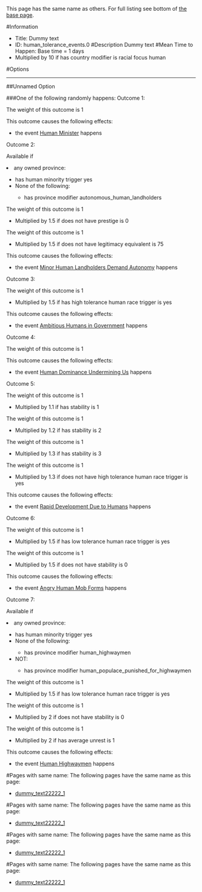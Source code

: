 This page has the same name as others. For full listing see bottom of [the base page](dummy.md).

#Information
 - Title: Dummy text
 - ID: human_tolerance_events.0
#Description
Dummy text
#Mean Time to Happen:
Base time = 1 days
 - Multiplied by 10 if has country modifier is racial focus human

#Options

___
##Unnamed Option

###One of the following randomly happens:
Outcome 1:

The weight of this outcome is 1

This outcome causes the following effects:<ul><li>the event [Human Minister](../events/human_minister.md) happens</li></ul>
Outcome 2:

Available if <li>any owned province:</li><ul><li>has human minority trigger yes</li><li>None of the following:</li><ul><li>has province modifier autonomous_human_landholders</li></ul></ul>

The weight of this outcome is 1 
 - Multiplied by 1.5 if does not have prestige is 0

The weight of this outcome is 1 
 - Multiplied by 1.5 if does not have legitimacy equivalent is 75

This outcome causes the following effects:<ul><li>the event [Minor Human Landholders Demand Autonomy](../events/minor_human_landholders_demand_autonomy.md) happens</li></ul>
Outcome 3:

The weight of this outcome is 1  
 - Multiplied by 1.5 if has high tolerance human race trigger is yes

This outcome causes the following effects:<ul><li>the event [Ambitious Humans in Government](../events/ambitious_humans_in_government.md) happens</li></ul>
Outcome 4:

The weight of this outcome is 1

This outcome causes the following effects:<ul><li>the event [Human Dominance Undermining Us](../events/human_dominance_undermining_us.md) happens</li></ul>
Outcome 5:

The weight of this outcome is 1    
 - Multiplied by 1.1 if has stability is 1

The weight of this outcome is 1    
 - Multiplied by 1.2 if has stability is 2

The weight of this outcome is 1    
 - Multiplied by 1.3 if has stability is 3

The weight of this outcome is 1    
 - Multiplied by 1.3 if does not have high tolerance human race trigger is yes

This outcome causes the following effects:<ul><li>the event [Rapid Development Due to Humans](../events/rapid_development_due_to_humans.md) happens</li></ul>
Outcome 6:

The weight of this outcome is 1     
 - Multiplied by 1.5 if has low tolerance human race trigger is yes

The weight of this outcome is 1     
 - Multiplied by 1.5 if does not have stability is 0

This outcome causes the following effects:<ul><li>the event [Angry Human Mob Forms](../events/angry_human_mob_forms.md) happens</li></ul>
Outcome 7:

Available if <li>any owned province:</li><ul><li>has human minority trigger yes</li><li>None of the following:</li><ul><li>has province modifier human_highwaymen</li></ul><li>NOT:</li><ul><li>has province modifier human_populace_punished_for_highwaymen</li></ul></ul>

The weight of this outcome is 1      
 - Multiplied by 1.5 if has low tolerance human race trigger is yes

The weight of this outcome is 1      
 - Multiplied by 2 if does not have stability is 0

The weight of this outcome is 1      
 - Multiplied by 2 if has average unrest is 1

This outcome causes the following effects:<ul><li>the event [Human Highwaymen](../events/human_highwaymen.md) happens</li></ul>


#Pages with same name:
The following pages have the same name as this page:
 - [dummy_text22222_1](dummy_text22222_1.md)


#Pages with same name:
The following pages have the same name as this page:
 - [dummy_text22222_1](dummy_text22222_1.md)


#Pages with same name:
The following pages have the same name as this page:
 - [dummy_text22222_1](dummy_text22222_1.md)


#Pages with same name:
The following pages have the same name as this page:
 - [dummy_text22222_1](dummy_text22222_1.md)
